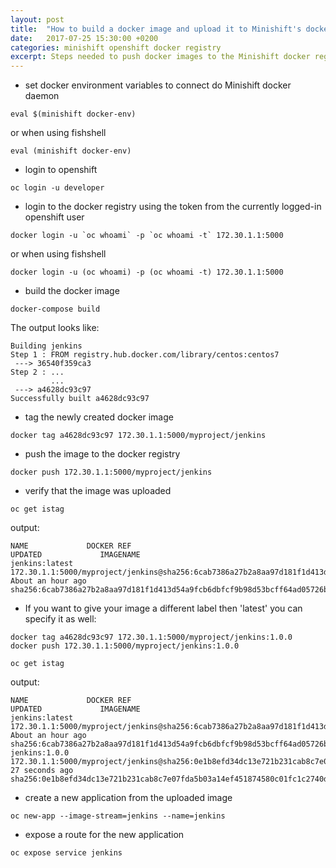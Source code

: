 ```yaml
---
layout: post
title:  "How to build a docker image and upload it to Minishift's docker registry?"
date:   2017-07-25 15:30:00 +0200
categories: minishift openshift docker registry
excerpt: Steps needed to push docker images to the Minishift docker registry.
---
```



- set docker environment variables to connect do Minishift docker daemon
```
eval $(minishift docker-env)
```
or when using fishshell
```
eval (minishift docker-env)
```

- login to openshift
```
oc login -u developer
```

- login to the docker registry using the token from the currently logged-in openshift user
```
docker login -u `oc whoami` -p `oc whoami -t` 172.30.1.1:5000
```
or when using fishshell
```
docker login -u (oc whoami) -p (oc whoami -t) 172.30.1.1:5000
```

- build the docker image
```
docker-compose build
```
The output looks like:
```
Building jenkins
Step 1 : FROM registry.hub.docker.com/library/centos:centos7
 ---> 36540f359ca3
Step 2 : ...
         ...
 ---> a4628dc93c97
Successfully built a4628dc93c97
```

- tag the newly created docker image
```
docker tag a4628dc93c97 172.30.1.1:5000/myproject/jenkins
```

- push the image to the docker registry
```
docker push 172.30.1.1:5000/myproject/jenkins
```

- verify that the image was uploaded
```
oc get istag
```
output:
```
NAME             DOCKER REF                                                                                                  UPDATED             IMAGENAME
jenkins:latest   172.30.1.1:5000/myproject/jenkins@sha256:6cab7386a27b2a8aa97d181f1d413d54a9fcb6dbfcf9b98d53bcff64ad05726b   About an hour ago   sha256:6cab7386a27b2a8aa97d181f1d413d54a9fcb6dbfcf9b98d53bcff64ad05726b
```


- If you want to give your image a different label then 'latest' you can specify it as well:
```
docker tag a4628dc93c97 172.30.1.1:5000/myproject/jenkins:1.0.0
docker push 172.30.1.1:5000/myproject/jenkins:1.0.0
```
```
oc get istag
```
output:
```
NAME             DOCKER REF                                                                                                  UPDATED             IMAGENAME
jenkins:latest   172.30.1.1:5000/myproject/jenkins@sha256:6cab7386a27b2a8aa97d181f1d413d54a9fcb6dbfcf9b98d53bcff64ad05726b   About an hour ago   sha256:6cab7386a27b2a8aa97d181f1d413d54a9fcb6dbfcf9b98d53bcff64ad05726b
jenkins:1.0.0    172.30.1.1:5000/myproject/jenkins@sha256:0e1b8efd34dc13e721b231cab8c7e07fda5b03a14ef451874580c01fc1c2740d   27 seconds ago      sha256:0e1b8efd34dc13e721b231cab8c7e07fda5b03a14ef451874580c01fc1c2740d
```

- create a new application from the uploaded image
```
oc new-app --image-stream=jenkins --name=jenkins
```

- expose a route for the new application
```
oc expose service jenkins
```
